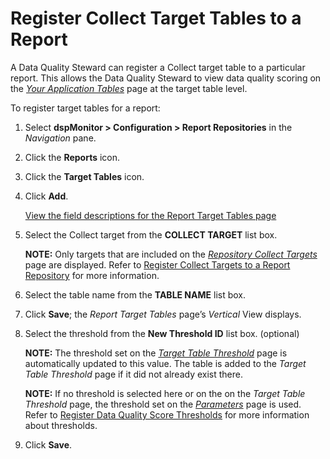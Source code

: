 # Register Collect Target Tables to a Report

A Data Quality Steward can register a Collect target table to a
particular report. This allows the Data Quality Steward to view data
quality scoring on the *[Your Application
Tables](../Page_Desc/Your_Application_Tables.htm)* page at the target
table level.

To register target tables for a report:

1.  Select **dspMonitor \> Configuration \> Report Repositories** in the
    *Navigation* pane.

2.  Click the **Reports** icon.

3.  Click the **Target Tables** icon.

4.  Click **Add**.
    
    [View the field descriptions for the Report Target Tables
    page](../Page_Desc/Report_Target_Tables%20H.htm)

5.  Select the Collect target from the **COLLECT TARGET** list box.
    
    **NOTE:** Only targets that are included on the *[Repository Collect
    Targets](../Page_Desc/Repository_Collect_Target.htm)* page are
    displayed. Refer to [Register Collect Targets to a Report
    Repository](Register_Collect_Targets_to_a_Report_Repository.htm) for
    more information.

6.  Select the table name from the **TABLE NAME** list box.

7.  Click **Save**; the *Report Target Tables* page’s *Vertical* View
    displays.

8.  Select the threshold from the **New Threshold ID** list box.
    (optional)
    
    **NOTE:** The threshold set on the *[Target Table
    Threshold](../Page_Desc/Target_Table_Threshold.htm)* page is
    automatically updated to this value. The table is added to the
    *Target Table Threshold* page if it did not already exist there.
    
    **NOTE:** If no threshold is selected here or on the on the *Target
    Table Threshold* page, the threshold set on the
    *[Parameters](../Page_Desc/Parameters.htm)* page is used. Refer to
    [Register Data Quality Score
    Thresholds](Populate_Configuration_Tables.htm#Register_Data_Quality_Score_Thresholds)
    for more information about thresholds.

9.  Click **Save**.
